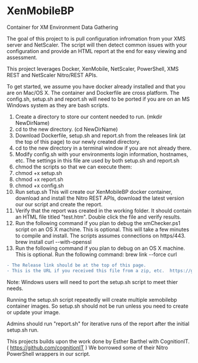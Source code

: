 # XenMobileBP
Container for XM Environment Data Gathering 

The goal of this project to is pull configuration infromation from your XMS server and NetScaler.  The script will then detect common issues with your configuration and provide an HTML report at the end for easy viewing and assessment.  

This project leverages Docker, XenMobile, NetScaler, PowerShell, XMS REST and NetScaler Nitro/REST APIs.

To get started, we assume you have docker already installed and that you are on Mac/OS X.  The container and Dockerfile are cross platform.  The config.sh, setup.sh and report.sh will need to be ported if you are on an MS Windows system as they are bash scripts.

1. Create a directory to store our content needed to run.  (mkdir NewDirName)
2. cd to the new directory.  (cd NewDirName)
3. Download Dockerfile, setup.sh and report.sh from the releases link (at the top of this page) to our newly created directory.
4. cd to the new directory in a terminal window if you are not already there.
5. Modify config.sh with your environments login information, hostnames, etc.  The settings in this file are used by both setup.sh and report.sh
6. chmod the scripts so that we can execute them:
6. chmod +x setup.sh
6. chmod +x report.sh
6. chmod +x config.sh
6. Run setup.sh  This will create our XenMobileBP docker container, download and install the Nitro REST APIs, download the latest version our our script and create the report.
7. Verify that the report was created in the working folder.  It should contain an HTML file titled "test.htm".  Double click the file and verify results.
8. Run the following command if you plan to debug the xmChecker.ps1 script on an OS X machine.  This is optional.  This will take a few minutes to compile and install.  The scripts assumes connections on https/443.   brew install curl --with-openssl
9. Run the following command if you plan to debug on an OS X machine.  This is optional.  Run the following command:   brew link --force curl

```diff
- The Release link should be at the top of this page.  
- This is the URL if you received this file from a zip, etc.  https://github.com/mbbowlin/XenMobileBP
```

Note:  Windows users will need to port the setup.sh script to meet thier needs.

Running the setup.sh script repeatedly will create multiple xemobilebp container images.  So setup.sh should not be run unless you need to create or update your image.

Admins should run "report.sh" for iterative runs of the report after the initial setup.sh run.

This projects builds upon the work done by Esther Barthel with CognitionIT.  ( https://github.com/cognitionIT ) We borrowed some of their Nitro PowerShell wrappers in our script.  
